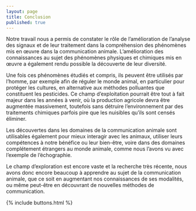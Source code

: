 ```yaml
---
layout: page
title: Conclusion
published: true
---
```


Notre travail nous a permis de constater le rôle de l’amélioration de l’analyse des signaux et de leur traitement dans la compréhension des phénomènes mis en œuvre dans la communication animale. L’amélioration des connaissances au sujet des phénomènes physiques et chimiques mis en œuvre a également rendu possible la découverte de leur diversité.

Une fois ces phénomènes étudiés et compris, ils peuvent être utilisés par l’homme, par exemple afin de réguler le monde animal, en particulier pour protéger les cultures, en alternative aux méthodes polluantes que constituent les pesticides. Ce champ d’exploitation pourrait être tout à fait majeur dans les années à venir, où la production agricole devra être augmentée massivement, toutefois sans détruire l’environnement par des traitements chimiques parfois pire que les nuisibles qu’ils sont censés éliminer.

Les découvertes dans les domaines de la communication animale sont utilisables également pour mieux interagir avec les animaux, utiliser leurs compétences à notre bénéfice ou leur bien-être, voire dans des domaines complétement étrangers au monde animale, comme nous l’avons vu avec l’exemple de l’échographie.

Le champ d’exploration est encore vaste et la recherche très récente, nous avons donc encore beaucoup à apprendre au sujet de la communication animale, que ce soit en augmentant nos connaissances de ses modalités, ou même peut-être en découvrant de nouvelles méthodes de communication.

{% include buttons.html %}